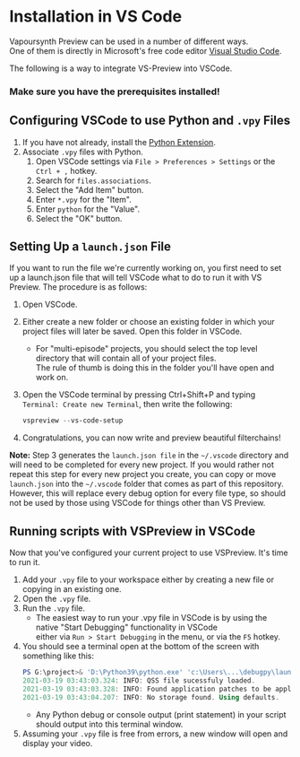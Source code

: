 # Installation in VS Code

Vapoursynth Preview can be used in a number of different ways.<br>One of them is directly in Microsoft's free code editor [Visual Studio Code](https://code.visualstudio.com).

The following is a way to integrate VS-Preview into VSCode. 

### Make sure you have the prerequisites installed!


## Configuring VSCode to use Python and `.vpy` Files

1. If you have not already, install the [Python Extension](https://marketplace.visualstudio.com/items?itemName=ms-python.python).
1. Associate `.vpy` files with Python.
    1. Open VSCode settings via `File > Preferences > Settings` or the `Ctrl + ,` hotkey.
    1. Search for `files.associations`.
    1. Select the "Add Item" button.
    1. Enter `*.vpy` for the "Item".
    1. Enter `python` for the "Value".
    1. Select the "OK" button.

## Setting Up a `launch.json` File

If you want to run the file we're currently working on, you first need to set up a launch.json file that will tell VSCode what to do to run it with VS Preview. The procedure is as follows:

1. Open VSCode.
1. Either create a new folder or choose an existing folder in which your project files will later be saved. Open this folder in VSCode.
    * For "multi-episode" projects, you should select the top level directory that will contain all of your project files.<br>The rule of thumb is doing this in the folder you'll have open and work on.
1. Open the VSCode terminal by pressing Ctrl+Shift+P and typing `Terminal: Create new Terminal`, then write the following:

    ```powershell
    vspreview --vs-code-setup
    ```
1. Congratulations, you can now write and preview beautiful filterchains!

**Note:** Step 3 generates the `launch.json file` in the `~/.vscode` directory and will need to be completed for every new project. If you would rather not repeat this step for every new project you create, you can copy or move `launch.json` into the `~/.vscode` folder that comes as part of this repository. However, this will replace every debug option for every file type, so should not be used by those using VSCode for things other than VS Preview.

## Running scripts with VSPreview in VSCode

Now that you've configured your current project to use VSPreview. It's time to run it. 

1. Add your `.vpy` file to your workspace either by creating a new file or copying in an existing one. 
1. Open the `.vpy` file.
1. Run the `.vpy` file.
    * The easiest way to run your .vpy file in VSCode is by using the native "Start Debugging" functionality in VSCode<br>either via `Run > Start Debugging` in the menu, or via the `F5` hotkey. 
1. You should see a terminal open at the bottom of the screen with something like this:
    ```powershell
    PS G:\project>& 'D:\Python39\python.exe' 'c:\Users\...\debugpy\launcher' '62134' '--' '~/vapoursynth-preview/run.py' 'G:\project\episode_1_720p.vpy'
    2021-03-19 03:43:03.324: INFO: QSS file sucessfuly loaded.
    2021-03-19 03:43:03.328: INFO: Found application patches to be applied.
    2021-03-19 03:43:04.207: INFO: No storage found. Using defaults.
    ```
    * Any Python debug or console output (print statement) in your script should output into this terminal window.
1. Assuming your `.vpy` file is free from errors, a new window will open and display your video.
